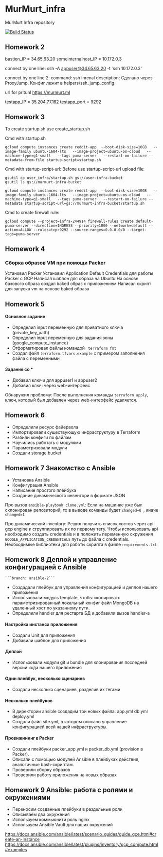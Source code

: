 # MurMurt_infra
MurMurt Infra repository

[![Build Status](https://travis-ci.com/otus-devops-2019-05/MurMurt_infra.svg?branch=master)](https://travis-ci.com/otus-devops-2019-05/MurMurt_infra)

## Homework 2

bastion_IP = 34.65.63.20
someinternalhost_IP = 10.172.0.3

connect by one line:
ssh -A appuser@34.65.63.20 -t 'ssh 10.172.0.3'

connect by one line 2:
	command: ssh inrenal
	description: Сделано через ProxyJump. Конфиг лежит в helpers/ssh_jump_config

url for pritunl https://murmurt.ml


testapp_IP = 35.204.77.162
testapp_port = 9292

## Homework 3
To create startup.sh use create_startup.sh

Cmd with startup.sh
```
gcloud compute instances create reddit-app  --boot-disk-size=10GB   --image-family ubuntu-1604-lts   --image-project=ubuntu-os-cloud   --machine-type=g1-small   --tags puma-server   --restart-on-failure --metadata-from-file startup-script=startup.sh
```

Cmd with startup-script-url:
Befone use startup-script-url upload file:
```
gsutil cp user_infra/startup.sh gs://user-infra-bucket
gsutil ls gs://murmurt-infra-bucket
```

```
gcloud compute instances create reddit-app  --boot-disk-size=10GB   --image-family ubuntu-1604-lts   --image-project=ubuntu-os-cloud   --machine-type=g1-small   --tags puma-server   --restart-on-failure --metadata startup-script-url=gs://murmurt-infra-bucket/startup.sh
```

Cmd to create firewall rule:
```
gcloud compute --project=infra-244914 firewall-rules create default-puma-server --direction=INGRESS --priority=1000 --network=default --action=ALLOW --rules=tcp:9292 --source-ranges=0.0.0.0/0 --target-tags=puma-server
```

## Homework 4
### Сборка образов VM при помощи Packer

Установил Packer
Установил Application Default Credentials для работы Packer с GCP
Написал шаблон для образа на Ubuntu
На основе базового образа создал baked образ с приложением
Написал скрипт для запуска vm на основе baked образа

## Homework 5
#### Основное задание

- Определил input переменную для приватного ключа (private_key_path)
- Определил input переменную для задания зоны (google_compute_instance)
- Отформатировал файлы командой ``` terraform fmt```
- Создал файл ```terraform.tfvars.example``` с примером заполнения файла с переменными

#### Задание со *
- Добавил ключи для appuser1 и appuser2
- Добавил ключ через web-интерфейс

Обнаружил проблему:
После выполнения команды ```terraform apply```, ключ, который был добавлен через web-интерфейс удаляется.

## Homework 6
- Определили ресурс файервола
- Импортировали существующую инфраструктуру в Terraform
- Разбили конфиги по файлам
- Научились работать с модулями
- Параметризовали модули
- Создали storage bucket

## Homework 7 Знакомство с Ansible

- Установка Ansible
- Конфигурация Ansible
- Написание простого плейбука
- Создание динамического инвентори в формате JSON

Про вызов ```ansible-playbook clone.yml```:
    Если на машинке уже был склонирован репозиторий, то в выводе команды будет ```changed=0 ```, иначе ```changed=1```
   
Про динамический inventory:
    Решил получить список хостов через api gcp engine и сгруппировать их по первому тегу.
    Чтобы использовать api необходимо создать сredentials и в положить переменную окружения ```GOOGLE_APPLICATION_CREDENTIALS``` 
    путь до файла с сredentials.
    Необходимые библиотеки для работы скрипта в файле ```requirements.txt```

## Homework 8 Деплой и управление конфигурацией с Ansible
    ```branch: ansible-2```
    
- Создадали плейбук для управления конфигурацией и деплоя нашего приложения
- Использовали модуль template, чтобы скопировать 
    параметризированный локальный конфиг файл MongoDB на
    удаленный хост по указанному пути.
- Определили handler для рестарта БД и добавили вызов handler-а

#### Настройка инстанса приложения

- Создали Unit для приложения
- Добавили шаблон для приложения

#### Деплой

- Использовали модули git и bundle для клонирования
    последней версии кода нашего приложения
    
#### Один плейбук, несколько сценариев

- Создали несколько сценариев, разделив их тегами

#### Несколько плейбуков

- В директории ansible создадим три новых файла:
    app.yml
    db.yml
    deploy.yml
- Создали файл site.yml, в котором описано управление конфигурацией всей нашей инфраструктуры.

#### Провижининг в Packer

- Создали плейбуки packer_app.yml и packer_db.yml (provision в Packer).
- Описали с помощью модулей Ansible в плейбуках действия, аналогичные bash-скриптам.
- Проверили сборку образов
- Проверили работу приложения на новых образах

## Homework 9 Ansible: работа с ролями и окружениями

- Переносим созданные плейбуки в раздельные роли
- Описываем два окружения
- Используем коммьюнити роль nginx
- Используем Ansible Vault для наших окружений


https://docs.ansible.com/ansible/latest/scenario_guides/guide_gce.html#create-an-instance
https://docs.ansible.com/ansible/latest/plugins/inventory/gcp_compute.html#examples
